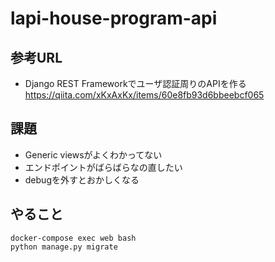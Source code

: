 # lapi-house-program-api

## 参考URL
- Django REST Frameworkでユーザ認証周りのAPIを作る
https://qiita.com/xKxAxKx/items/60e8fb93d6bbeebcf065

## 課題
- Generic viewsがよくわかってない
- エンドポイントがばらばらなの直したい
- debugを外すとおかしくなる

## やること
```
docker-compose exec web bash
python manage.py migrate
```